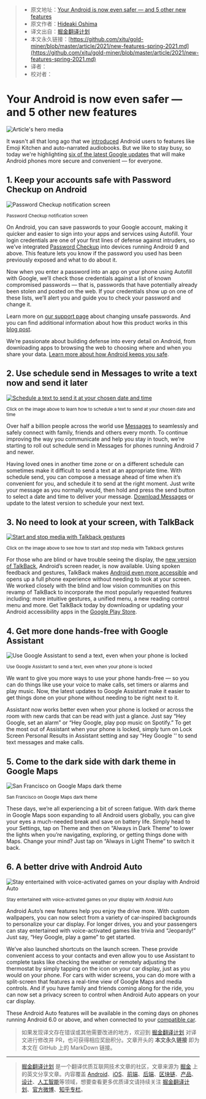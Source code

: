> * 原文地址：[Your Android is now even safer — and 5 other new features](https://blog.google/products/android/new-features-spring-2021/)
> * 原文作者：[Hideaki Oshima](https://blog.google/)
> * 译文出自：[掘金翻译计划](https://github.com/xitu/gold-miner)
> * 本文永久链接：[https://github.com/xitu/gold-miner/blob/master/article/2021/new-features-spring-2021.md](https://github.com/xitu/gold-miner/blob/master/article/2021/new-features-spring-2021.md)
> * 译者：
> * 校对者：

# Your Android is now even safer — and 5 other new features

![Article's hero media](https://storage.googleapis.com/gweb-uniblog-publish-prod/images/Hero_Image_W3RuhIb.max-1000x1000.png)

It wasn't all that long ago that we [introduced](https://blog.google/products/android/new-features-winter-2020/) Android users to features like Emoji Kitchen and auto-narrated audiobooks. But we like to stay busy, so today we're highlighting [six of the latest Google updates](https://android.com/google-features-on-android) that will make Android phones more secure and convenient — for everyone.

## 1. Keep your accounts safe with Password Checkup on Android

![Password Checkup notification screen](https://storage.googleapis.com/gweb-uniblog-publish-prod/original_images/PasswordBreach_Animation.gif)

<small>Password Checkup notification screen</small>

On Android, you can save passwords to your Google account, making it quicker and easier to sign into your apps and services using Autofill. Your login credentials are one of your first lines of defense against intruders, so we’ve integrated [Password Checkup](https://blog.google/technology/safety-security/password-checkup/) into devices running Android 9 and above. This feature lets you know if the password you used has been previously exposed and what to do about it.

Now when you enter a password into an app on your phone using Autofill with Google, we’ll check those credentials against a list of known compromised passwords — that is, passwords that have potentially already been stolen and posted on the web. If your credentials show up on one of these lists, we’ll alert you and guide you to check your password and change it.

Learn more on [our support page](https://support.google.com/accounts/answer/9457609?hl=en#zippy=%2Cview-data-breaches-we-check) about changing unsafe passwords. And you can find additional information about how this product works in this [blog post](https://security.googleblog.com/2021/02/new-password-checkup-feature-coming-to.html).

We’re passionate about building defense into every detail on Android, from downloading apps to browsing the web to choosing where and when you share your data. [Learn more about how Android keeps you safe](https://www.android.com/safety/).

## 2. Use schedule send in Messages to write a text now and send it later

[![Schedule a text to send it at your chosen date and time](https://storage.googleapis.com/gweb-uniblog-publish-prod/images/ScheduleSend.max-1000x1000.png)](https://youtu.be/jxfrZV1kkhM)

<small>Click on the image above to learn how to schedule a text to send at your chosen date and time</small>

Over half a billion people across the world use [Messages](https://messages.google.com/) to seamlessly and safely connect with family, friends and others every month. To continue improving the way you communicate and help you stay in touch, we’re starting to roll out schedule send in Messages for phones running Android 7 and newer.

Having loved ones in another time zone or on a different schedule can sometimes make it difficult to send a text at an appropriate time. With schedule send, you can compose a message ahead of time when it’s convenient for you, and schedule it to send at the right moment. Just write your message as you normally would, then hold and press the send button to select a date and time to deliver your message. [Download Messages](https://play.google.com/store/apps/details?id=com.google.android.apps.messaging) or update to the latest version to schedule your next text.

## 3. No need to look at your screen, with TalkBack

[![Start and stop media with Talkback gestures](https://storage.googleapis.com/gweb-uniblog-publish-prod/images/Talkback.max-1000x1000.png)](https://youtu.be/40hITd7mvXY)

<small>Click on the image above to see how to start and stop media with Talkback gestures</small>

For those who are blind or have trouble seeing the display, the [new version of TalkBack](https://blog.google/products/android/all-new-talkback/), Android’s screen reader, is now available. Using spoken feedback and gestures, TalkBack makes [Android even more accessible](https://www.youtube.com/watch?v=90daoPcJpBM&feature=emb_title) and opens up a full phone experience without needing to look at your screen. We worked closely with the blind and low vision communities on this revamp of TalkBack to incorporate the most popularly requested features including: more intuitive gestures, a unified menu, a new reading control menu and more. Get TalkBack today by downloading or updating your Android accessibility apps in the [Google Play Store](https://play.google.com/store/apps/details?id=com.google.android.marvin.talkback).

## 4. Get more done hands-free with Google Assistant

![Use Google Assistant to send a text, even when your phone is locked](https://storage.googleapis.com/gweb-uniblog-publish-prod/original_images/Assistant_LockScreen_Animated.gif)

<small>Use Google Assistant to send a text, even when your phone is locked</small>

We want to give you more ways to use your phone hands-free — so you can do things like use your voice to make calls, set timers or alarms and play music. Now, the latest updates to Google Assistant make it easier to get things done on your phone without needing to be right next to it.

Assistant now works better even when your phone is locked or across the room with new cards that can be read with just a glance. Just say “Hey Google, set an alarm” or “Hey Google, play pop music on Spotify.” To get the most out of Assistant when your phone is locked, simply turn on Lock Screen Personal Results in Assistant setting and say “Hey Google '' to send text messages and make calls.

## 5. Come to the dark side with dark theme in Google Maps

![San Francisco on Google Maps dark theme](https://storage.googleapis.com/gweb-uniblog-publish-prod/images/GoogleMaps_NightMode.max-1000x1000.png)

<small>San Francisco on Google Maps dark theme</small>

These days, we’re all experiencing a bit of screen fatigue. With dark theme in Google Maps soon expanding to all Android users globally, you can give your eyes a much-needed break and save on battery life. Simply head to your Settings, tap on Theme and then on “Always in Dark Theme” to lower the lights when you’re navigating, exploring, or getting things done with Maps. Change your mind? Just tap on “Always in Light Theme” to switch it back.

## 6. A better drive with Android Auto

![Stay entertained with voice-activated games on your display with Android Auto](https://storage.googleapis.com/gweb-uniblog-publish-prod/original_images/Android_Auto_Play_A_Game.gif)

<small>Stay entertained with voice-activated games on your display with Android Auto</small>

Android Auto’s new features help you enjoy the drive more. With custom wallpapers, you can now select from a variety of car-inspired backgrounds to personalize your car display. For longer drives, you and your passengers can stay entertained with voice-activated games like trivia and “Jeopardy!” Just say, “Hey Google, play a game” to get started.

We’ve also launched shortcuts on the launch screen. These provide convenient access to your contacts and even allow you to use Assistant to complete tasks like checking the weather or remotely adjusting the thermostat by simply tapping on the icon on your car display, just as you would on your phone. For cars with wider screens, you can do more with a split-screen that features a real-time view of Google Maps and media controls. And if you have family and friends coming along for the ride, you can now set a privacy screen to control when Android Auto appears on your car display.

These Android Auto features will be available in the coming days on phones running Android 6.0 or above, and when connected to your [compatible car](https://www.android.com/auto/compatibility/).

> 如果发现译文存在错误或其他需要改进的地方，欢迎到 [掘金翻译计划](https://github.com/xitu/gold-miner) 对译文进行修改并 PR，也可获得相应奖励积分。文章开头的 **本文永久链接** 即为本文在 GitHub 上的 MarkDown 链接。

---

> [掘金翻译计划](https://github.com/xitu/gold-miner) 是一个翻译优质互联网技术文章的社区，文章来源为 [掘金](https://juejin.im) 上的英文分享文章。内容覆盖 [Android](https://github.com/xitu/gold-miner#android)、[iOS](https://github.com/xitu/gold-miner#ios)、[前端](https://github.com/xitu/gold-miner#前端)、[后端](https://github.com/xitu/gold-miner#后端)、[区块链](https://github.com/xitu/gold-miner#区块链)、[产品](https://github.com/xitu/gold-miner#产品)、[设计](https://github.com/xitu/gold-miner#设计)、[人工智能](https://github.com/xitu/gold-miner#人工智能)等领域，想要查看更多优质译文请持续关注 [掘金翻译计划](https://github.com/xitu/gold-miner)、[官方微博](http://weibo.com/juejinfanyi)、[知乎专栏](https://zhuanlan.zhihu.com/juejinfanyi)。
